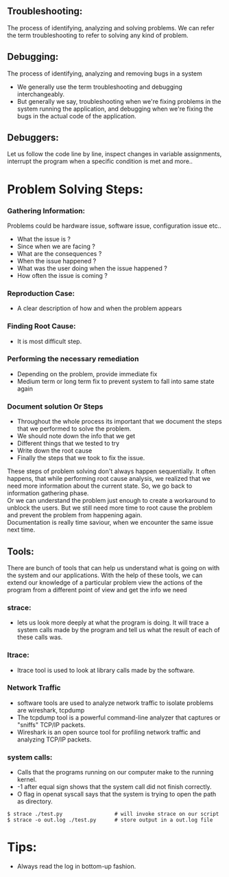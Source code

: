 ## Troubleshooting: 
The process of identifying, analyzing and solving problems. We can refer the term troubleshooting to refer to solving any kind of problem.
## Debugging:
The process of identifying, analyzing and removing bugs in a system
- We generally use the term troubleshooting and debugging interchangeably.
- But generally we say, troubleshooting when we're fixing problems in the system running the application, and debugging when we're fixing the bugs in the actual code of the application.
## Debuggers:
Let us follow the code line by line, inspect changes in variable assignments, interrupt the program when a specific condition is met and more..
# Problem Solving Steps:
### Gathering Information:
Problems could be hardware issue, software issue, configuration issue etc..
- What the issue is ?
- Since when we are facing ?
- What are the consequences ?
- When the issue happened ?
- What was the user doing when the issue happened ?
- How often the issue is coming ?
### Reproduction Case:
- A clear description of how and when the problem appears
### Finding Root Cause:
- It is most difficult step.
### Performing the necessary remediation
- Depending on the problem, provide immediate fix
- Medium term or long term fix to prevent system to fall into same state again
### Document solution Or Steps
- Throughout the whole process its important that we document the steps that we performed to solve the problem.
- We should note down the info that we get
- Different things that we tested to try
- Write down the root cause
- Finally the steps that we took to fix the issue.

These steps of problem solving don't always happen sequentially. It often happens, that while performing root cause analysis, we realized that we need more information about the current state. So, we go back to information gathering phase. <br>
Or we can understand the problem just enough to create a workaround to unblock the users. But we still need more time to root cause the problem and prevent the problem from happening again. <br>
Documentation is really time saviour, when we encounter the same issue next time.
## Tools:
There are bunch of tools that can help us understand what is going on with the system and our applications. With the help of these tools, we can extend our knowledge of a particular problem view the actions of the program from a different point of view and get the info we need
### strace:
- lets us look more deeply at what the program is doing. It will trace a system calls made by the program and tell us what the result of each of these calls was.
### ltrace:
- ltrace tool is used to look at library calls made by the software.
### Network Traffic
-  software tools are used to analyze network traffic to isolate problems are wireshark, tcpdump
- The tcpdump tool is a powerful command-line analyzer that captures or "sniffs" TCP/IP packets.
- Wireshark is an open source tool for profiling network traffic and analyzing TCP/IP packets.
### system calls:
- Calls that the programs running on our computer make to the running kernel.
- -1 after equal sign shows that the system call did not finish correctly.
- O flag in openat syscall says that the system is trying to open the path as directory.
```shell
$ strace ./test.py                 # will invoke strace on our script
$ strace -o out.log ./test.py      # store output in a out.log file
```
# Tips:
- Always read the log in bottom-up fashion.
